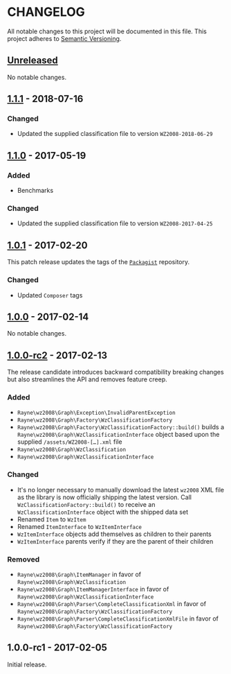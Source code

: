 # CHANGELOG

All notable changes to this project will be documented in this file.
This project adheres to [Semantic Versioning](http://semver.org).

## [Unreleased]

No notable changes.

## [1.1.1] - 2018-07-16

### Changed

* Updated the supplied classification file to version `WZ2008-2018-06-29`

## [1.1.0] - 2017-05-19

### Added

* Benchmarks

### Changed

* Updated the supplied classification file to version `WZ2008-2017-04-25`

## [1.0.1] - 2017-02-20

This patch release updates the tags of the
[`Packagist`](https://packagist.org/packages/rayne/wz2008-graph)
repository.

### Changed

* Updated `Composer` tags

## [1.0.0] - 2017-02-14

No notable changes.

## [1.0.0-rc2] - 2017-02-13

The release candidate introduces backward compatibility breaking changes
but also streamlines the API and removes feature creep.

### Added

* `Rayne\wz2008\Graph\Exception\InvalidParentException`
* `Rayne\wz2008\Graph\Factory\WzClassificationFactory`
* `Rayne\wz2008\Graph\Factory\WzClassificationFactory::build()`
  builds a `Rayne\wz2008\Graph\WzClassificationInterface` object
  based upon the supplied `/assets/WZ2008-[…].xml` file
* `Rayne\wz2008\Graph\WzClassification`
* `Rayne\wz2008\Graph\WzClassificationInterface`

### Changed

* It's no longer necessary to manually download the latest `wz2008` XML file
  as the library is now officially shipping the latest version.
  Call `WzClassificationFactory::build()` to receive an
  `WzClassificationInterface` object with the shipped data set
* Renamed `Item` to `WzItem`
* Renamed `ItemInterface` to `WzItemInterface`
* `WzItemInterface` objects add themselves as children to their parents
* `WzItemInterface` parents verify if they are the parent of their children

### Removed

* `Rayne\wz2008\Graph\ItemManager` in favor of
  `Rayne\wz2008\Graph\WzClassification`
* `Rayne\wz2008\Graph\ItemManagerInterface` in favor of
  `Rayne\wz2008\Graph\WzClassificationInterface`
* `Rayne\wz2008\Graph\Parser\CompleteClassificationXml` in favor of
  `Rayne\wz2008\Graph\Factory\WzClassificationFactory`
* `Rayne\wz2008\Graph\Parser\CompleteClassificationXmlFile` in favor of
  `Rayne\wz2008\Graph\Factory\WzClassificationFactory`

## 1.0.0-rc1 - 2017-02-05

Initial release.

[Unreleased]: https://github.com/Rayne/wz2008-graph/compare/1.1.1...HEAD
[1.1.1]: https://github.com/Rayne/wz2008-graph/compare/1.1.0...1.1.1
[1.1.0]: https://github.com/Rayne/wz2008-graph/compare/1.0.1...1.1.0
[1.0.1]: https://github.com/Rayne/wz2008-graph/compare/1.0.0...1.0.1
[1.0.0]: https://github.com/Rayne/wz2008-graph/compare/1.0.0-rc2...1.0.0
[1.0.0-rc2]: https://github.com/Rayne/wz2008-graph/compare/1.0.0-rc1...1.0.0-rc2
